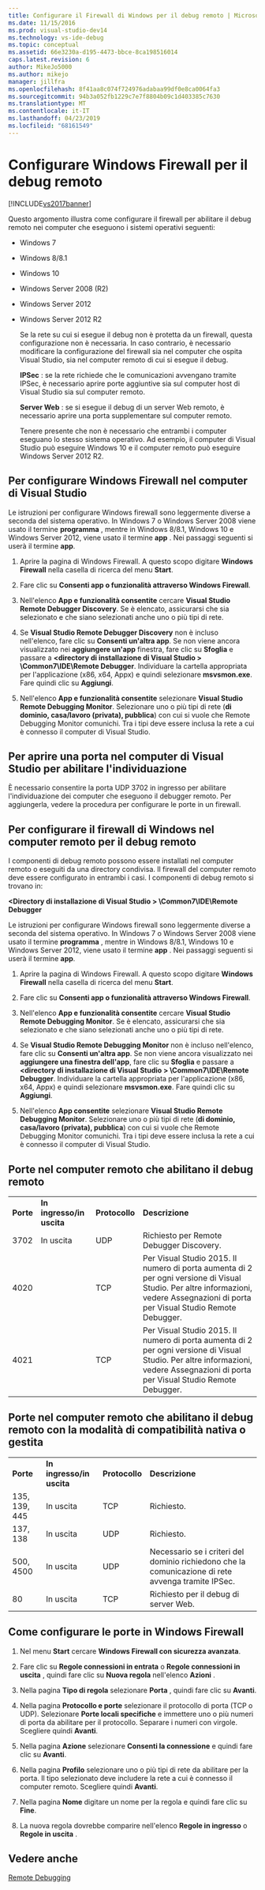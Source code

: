 ```yaml
---
title: Configurare il Firewall di Windows per il debug remoto | Microsoft Docs
ms.date: 11/15/2016
ms.prod: visual-studio-dev14
ms.technology: vs-ide-debug
ms.topic: conceptual
ms.assetid: 66e3230a-d195-4473-bbce-8ca198516014
caps.latest.revision: 6
author: MikeJo5000
ms.author: mikejo
manager: jillfra
ms.openlocfilehash: 8f41aa8c074f724976adabaa99df0e8ca0064fa3
ms.sourcegitcommit: 94b3a052fb1229c7e7f8804b09c1d403385c7630
ms.translationtype: MT
ms.contentlocale: it-IT
ms.lasthandoff: 04/23/2019
ms.locfileid: "68161549"
---
```

# <a name="configure-the-windows-firewall-for-remote-debugging"></a>Configurare Windows Firewall per il debug remoto
[!INCLUDE[vs2017banner](../includes/vs2017banner.md)]

Questo argomento illustra come configurare il firewall per abilitare il debug remoto nei computer che eseguono i sistemi operativi seguenti:  
  
- Windows 7  
  
- Windows 8/8.1  
  
- Windows 10  
  
- Windows Server 2008 (R2)  
  
- Windows Server 2012  
  
- Windows Server 2012 R2  
  
  Se la rete su cui si esegue il debug non è protetta da un firewall, questa configurazione non è necessaria. In caso contrario, è necessario modificare la configurazione del firewall sia nel computer che ospita Visual Studio, sia nel computer remoto di cui si esegue il debug.  
  
  **IPSec** : se la rete richiede che le comunicazioni avvengano tramite IPSec, è necessario aprire porte aggiuntive sia sul computer host di Visual Studio sia sul computer remoto.  
  
  **Server Web** : se si esegue il debug di un server Web remoto, è necessario aprire una porta supplementare sul computer remoto.  
  
  Tenere presente che non è necessario che entrambi i computer eseguano lo stesso sistema operativo. Ad esempio, il computer di Visual Studio può eseguire Windows 10 e il computer remoto può eseguire Windows Server 2012 R2.  
  
## <a name="to-configure-windows-firewall-on-the-visual-studio-computer"></a>Per configurare Windows Firewall nel computer di Visual Studio  
 Le istruzioni per configurare Windows firewall sono leggermente diverse a seconda del sistema operativo. In Windows 7 o Windows Server 2008 viene usato il termine **programma** , mentre in Windows 8/8.1, Windows 10 e Windows Server 2012, viene usato il termine **app** .  Nei passaggi seguenti si userà il termine **app**.  
  
1. Aprire la pagina di Windows Firewall. A questo scopo digitare **Windows Firewall** nella casella di ricerca del menu **Start**.  
  
2. Fare clic su **Consenti app o funzionalità attraverso Windows Firewall**.  
  
3. Nell'elenco **App e funzionalità consentite** cercare **Visual Studio Remote Debugger Discovery**. Se è elencato, assicurarsi che sia selezionato e che siano selezionati anche uno o più tipi di rete.  
  
4. Se **Visual Studio Remote Debugger Discovery** non è incluso nell'elenco, fare clic su **Consenti un'altra app**. Se non viene ancora visualizzato nei **aggiungere un'app** finestra, fare clic su **Sfoglia** e passare a  **\<directory di installazione di Visual Studio > \Common7\IDE\Remote Debugger**. Individuare la cartella appropriata per l'applicazione (x86, x64, Appx) e quindi selezionare **msvsmon.exe**. Fare quindi clic su **Aggiungi**.  
  
5. Nell'elenco **App e funzionalità consentite** selezionare **Visual Studio Remote Debugging Monitor**. Selezionare uno o più tipi di rete (**di dominio, casa/lavoro (privata), pubblica**) con cui si vuole che Remote Debugging Monitor comunichi. Tra i tipi deve essere inclusa la rete a cui è connesso il computer di Visual Studio.  
  
## <a name="to-open-a-port-on-the-visual-studio-computer-to-enable-discovery"></a>Per aprire una porta nel computer di Visual Studio per abilitare l'individuazione  
 È necessario consentire la porta UDP 3702 in ingresso per abilitare l'individuazione dei computer che eseguono il debugger remoto. Per aggiungerla, vedere la procedura per configurare le porte in un firewall.  
  
## <a name="to-configure-the-windows-firewall-of-the-remote-computer-for-remote-debugging"></a>Per configurare il firewall di Windows nel computer remoto per il debug remoto  
 I componenti di debug remoto possono essere installati nel computer remoto o eseguiti da una directory condivisa. Il firewall del computer remoto deve essere configurato in entrambi i casi. I componenti di debug remoto si trovano in:  
  
 **\<Directory di installazione di Visual Studio > \Common7\IDE\Remote Debugger**  
  
 Le istruzioni per configurare Windows firewall sono leggermente diverse a seconda del sistema operativo. In Windows 7 o Windows Server 2008 viene usato il termine **programma** , mentre in Windows 8/8.1, Windows 10 e Windows Server 2012, viene usato il termine **app** .  Nei passaggi seguenti si userà il termine **app**.  
  
1. Aprire la pagina di Windows Firewall. A questo scopo digitare **Windows Firewall** nella casella di ricerca del menu **Start**.  
  
2. Fare clic su **Consenti app o funzionalità attraverso Windows Firewall**.  
  
3. Nell'elenco **App e funzionalità consentite** cercare **Visual Studio Remote Debugging Monitor**. Se è elencato, assicurarsi che sia selezionato e che siano selezionati anche uno o più tipi di rete.  
  
4. Se **Visual Studio Remote Debugging Monitor** non è incluso nell'elenco, fare clic su **Consenti un'altra app**. Se non viene ancora visualizzato nei **aggiungere una finestra dell'app**, fare clic su **Sfoglia** e passare a  **\<directory di installazione di Visual Studio > \Common7\IDE\Remote Debugger**. Individuare la cartella appropriata per l'applicazione (x86, x64, Appx) e quindi selezionare **msvsmon.exe**. Fare quindi clic su **Aggiungi**.  
  
5. Nell'elenco **App consentite** selezionare **Visual Studio Remote Debugging Monitor**. Selezionare uno o più tipi di rete (**di dominio, casa/lavoro (privata), pubblica**) con cui si vuole che Remote Debugging Monitor comunichi. Tra i tipi deve essere inclusa la rete a cui è connesso il computer di Visual Studio.  
  
## <a name="ports-on-the-remote-computer-that-enable-remote-debugging"></a>Porte nel computer remoto che abilitano il debug remoto  
  
|||||  
|-|-|-|-|  
|**Porte**|**In ingresso/in uscita**|**Protocollo**|**Descrizione**|  
|3702|In uscita|UDP|Richiesto per Remote Debugger Discovery.|  
|4020||TCP|Per Visual Studio 2015. Il numero di porta aumenta di 2 per ogni versione di Visual Studio. Per altre informazioni, vedere Assegnazioni di porta per Visual Studio Remote Debugger.|  
|4021||TCP|Per Visual Studio 2015. Il numero di porta aumenta di 2 per ogni versione di Visual Studio. Per altre informazioni, vedere Assegnazioni di porta per Visual Studio Remote Debugger.|  
  
## <a name="ports-on-the-remote-computer-that-enable-remote-debugging-with-managed-or-native-compatibility-mode"></a>Porte nel computer remoto che abilitano il debug remoto con la modalità di compatibilità nativa o gestita  
  
|||||  
|-|-|-|-|  
|**Porte**|**In ingresso/in uscita**|**Protocollo**|**Descrizione**|  
|135, 139, 445|In uscita|TCP|Richiesto.|  
|137, 138|In uscita|UDP|Richiesto.|  
|500, 4500|In uscita|UDP|Necessario se i criteri del dominio richiedono che la comunicazione di rete avvenga tramite IPSec.|  
|80|In uscita|TCP|Richiesto per il debug di server Web.|  
  
## <a name="how-to-configure-ports-in-windows-firewall"></a>Come configurare le porte in Windows Firewall  
  
1. Nel menu **Start** cercare **Windows Firewall con sicurezza avanzata**.  
  
2. Fare clic su **Regole connessioni in entrata** o **Regole connessioni in uscita** , quindi fare clic su **Nuova regola** nell'elenco **Azioni** .  
  
3. Nella pagina **Tipo di regola** selezionare **Porta** , quindi fare clic su **Avanti**.  
  
4. Nella pagina **Protocollo e porte** selezionare il protocollo di porta (TCP o UDP). Selezionare **Porte locali specifiche** e immettere uno o più numeri di porta da abilitare per il protocollo. Separare i numeri con virgole. Scegliere quindi **Avanti**.  
  
5. Nella pagina **Azione** selezionare **Consenti la connessione** e quindi fare clic su **Avanti**.  
  
6. Nella pagina **Profilo** selezionare uno o più tipi di rete da abilitare per la porta. Il tipo selezionato deve includere la rete a cui è connesso il computer remoto. Scegliere quindi **Avanti**.  
  
7. Nella pagina **Nome** digitare un nome per la regola e quindi fare clic su **Fine**.  
  
8. La nuova regola dovrebbe comparire nell'elenco **Regole in ingresso** o **Regole in uscita** .  
  
## <a name="see-also"></a>Vedere anche  
 [Remote Debugging](../debugger/remote-debugging.md)
